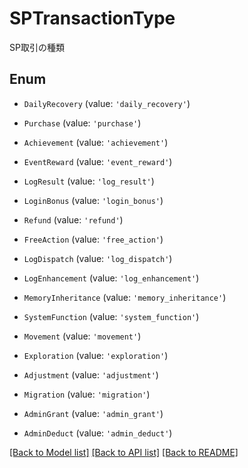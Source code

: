# SPTransactionType

SP取引の種類

## Enum

- `DailyRecovery` (value: `'daily_recovery'`)

- `Purchase` (value: `'purchase'`)

- `Achievement` (value: `'achievement'`)

- `EventReward` (value: `'event_reward'`)

- `LogResult` (value: `'log_result'`)

- `LoginBonus` (value: `'login_bonus'`)

- `Refund` (value: `'refund'`)

- `FreeAction` (value: `'free_action'`)

- `LogDispatch` (value: `'log_dispatch'`)

- `LogEnhancement` (value: `'log_enhancement'`)

- `MemoryInheritance` (value: `'memory_inheritance'`)

- `SystemFunction` (value: `'system_function'`)

- `Movement` (value: `'movement'`)

- `Exploration` (value: `'exploration'`)

- `Adjustment` (value: `'adjustment'`)

- `Migration` (value: `'migration'`)

- `AdminGrant` (value: `'admin_grant'`)

- `AdminDeduct` (value: `'admin_deduct'`)

[[Back to Model list]](../README.md#documentation-for-models) [[Back to API list]](../README.md#documentation-for-api-endpoints) [[Back to README]](../README.md)
